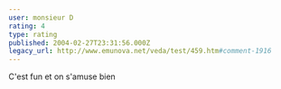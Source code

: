 ```yaml
---
user: monsieur D
rating: 4
type: rating
published: 2004-02-27T23:31:56.000Z
legacy_url: http://www.emunova.net/veda/test/459.htm#comment-1916
---
```

C'est fun et on s'amuse bien